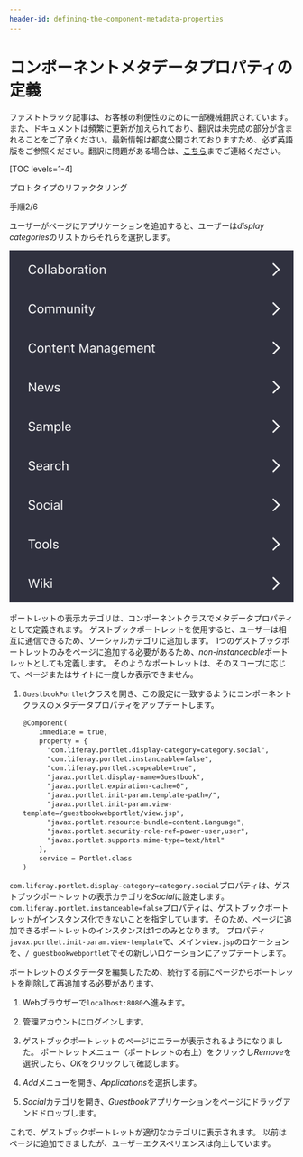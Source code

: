 ```yaml
---
header-id: defining-the-component-metadata-properties
---
```


# コンポーネントメタデータプロパティの定義

<p class="alert alert-info"><span class="wysiwyg-color-blue120">ファストトラック記事は、お客様の利便性のために一部機械翻訳されています。また、ドキュメントは頻繁に更新が加えられており、翻訳は未完成の部分が含まれることをご了承ください。最新情報は都度公開されておりますため、必ず英語版をご参照ください。翻訳に問題がある場合は、<a href="mailto:support-content-jp@liferay.com">こちら</a>までご連絡ください。</span></p>

[TOC levels=1-4]

<div class="learn-path-step row">
    <p id="stepTitle">プロトタイプのリファクタリング</p><p>手順2/6</p>
</div>

ユーザーがページにアプリケーションを追加すると、ユーザーは*display categories*のリストからそれらを選択します。

![図1：ユーザーは表示カテゴリのリストからアプリケーションを選択します。](../../../images/display-categories.png)

ポートレットの表示カテゴリは、コンポーネントクラスでメタデータプロパティとして定義されます。 ゲストブックポートレットを使用すると、ユーザーは相互に通信できるため、ソーシャルカテゴリに追加します。 1つのゲストブックポートレットのみをページに追加する必要があるため、*non-instanceable*ポートレットとしても定義します。 そのようなポートレットは、そのスコープに応じて、ページまたはサイトに一度しか表示できません。

1.  `GuestbookPortlet`クラスを開き、この設定に一致するようにコンポーネントクラスのメタデータプロパティをアップデートします。
   
        @Component(
            immediate = true,
            property = {
              "com.liferay.portlet.display-category=category.social",
              "com.liferay.portlet.instanceable=false",
              "com.liferay.portlet.scopeable=true",
              "javax.portlet.display-name=Guestbook",
              "javax.portlet.expiration-cache=0",
              "javax.portlet.init-param.template-path=/",
              "javax.portlet.init-param.view-template=/guestbookwebportlet/view.jsp",
              "javax.portlet.resource-bundle=content.Language",
              "javax.portlet.security-role-ref=power-user,user",
              "javax.portlet.supports.mime-type=text/html"
            },
            service = Portlet.class
        )

`com.liferay.portlet.display-category=category.social`プロパティは、ゲストブックポートレットの表示カテゴリを*Social*に設定します。 `com.liferay.portlet.instanceable=false`プロパティは、ゲストブックポートレットがインスタンス化できないことを指定しています。そのため、ページに追加できるポートレットのインスタンスは1つのみとなります。 プロパティ`javax.portlet.init-param.view-template`で、メイン`view.jsp`のロケーションを、`/ guestbookwebportlet`でその新しいロケーションにアップデートします。

ポートレットのメタデータを編集したため、続行する前にページからポートレットを削除して再追加する必要があります。

1.  Webブラウザーで`localhost:8080`へ進みます。

2.  管理アカウントにログインします。

3.  ゲストブックポートレットのページにエラーが表示されるようになりました。 ポートレットメニュー（ポートレットの右上）をクリックし*Remove*を選択したら、*OK*をクリックして確認します。

4.  *Add*メニューを開き、*Applications*を選択します。

5.  *Social*カテゴリを開き、*Guestbook*アプリケーションをページにドラッグアンドドロップします。

これで、ゲストブックポートレットが適切なカテゴリに表示されます。 以前はページに追加できましたが、ユーザーエクスペリエンスは向上しています。
